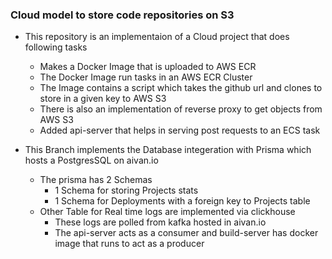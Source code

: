### Cloud model to store code repositories on S3

- This repository is an implementaion of a Cloud project that does following tasks
    - Makes a Docker Image that is uploaded to AWS ECR
    - The Docker Image run tasks in an AWS ECR Cluster
    - The Image contains a script which takes the github url and clones to store in a given key to AWS S3
    - There is also an implementation of reverse proxy to get objects from AWS S3
    - Added api-server that helps in serving post requests to an ECS task
      
- This Branch implements the Database integeration with Prisma which hosts a PostgresSQL on aivan.io
    - The prisma has 2 Schemas
        - 1 Schema for storing Projects stats
        - 1 Schema for Deployments with a foreign key to Projects table
    - Other Table for Real time logs are implemented via clickhouse
        - These logs are polled from kafka hosted in aivan.io
        - The api-server acts as a consumer and build-server has docker image that runs to act as a producer
